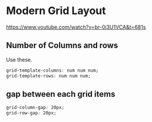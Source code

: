 # Modern Grid Layout
https://www.youtube.com/watch?v=br-0i3U1VCA&t=681s
## Number of Columns and rows
Use these.
```css
grid-template-columns: num num num;
grid-template-rows: num num num;
```
## gap between each grid items
```css
grid-column-gap: 20px;
grid-row-gap: 20px;
```

